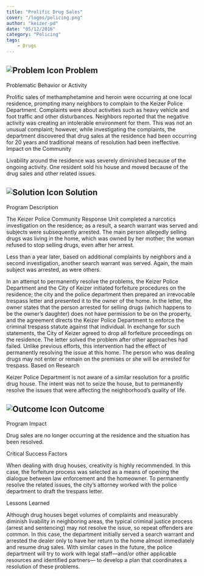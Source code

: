 ```yaml
---
title: "Prolific Drug Sales"
cover: "/logos/policing.png"
author: "keizer-pd"
date: "05/12/2016"
category: "Policing"
tags:
    - Drugs
---
```


## ![Problem Icon](https://github.com/google/material-design-icons/raw/master/alert/1x_web/ic_error_outline_black_48dp.png "Problem") Problem

Problematic Behavior or Activity

Prolific sales of methamphetamine and heroin were occurring at one local residence, prompting many neighbors to complain to the Keizer Police Department. Complaints were about activities such as heavy vehicle and foot traffic and other disturbances. Neighbors reported that the negative activity was creating an intolerable environment for them. This was not an unusual complaint; however, while investigating the complaints, the department discovered that drug sales at the residence had been occurring for 20 years and traditional means of resolution had been ineffective.
Impact on the Community

Livability around the residence was severely diminished because of the ongoing activity. One resident sold his house and moved because of the drug sales and other related issues.

## ![Solution Icon](https://github.com/google/material-design-icons/raw/master/action/1x_web/ic_lightbulb_outline_black_48dp.png "Solution") Solution

Program Description

The Keizer Police Community Response Unit completed a narcotics investigation on the residence; as a result, a search warrant was served and subjects were subsequently arrested. The main person allegedly selling drugs was living in the home, which was owned by her mother; the woman refused to stop selling drugs, even after her arrest.

Less than a year later, based on additional complaints by neighbors and a second investigation, another search warrant was served. Again, the main subject was arrested, as were others.

In an attempt to permanently resolve the problems, the Keizer Police Department and the City of Keizer initiated forfeiture procedures on the residence; the city and the police department then prepared an irrevocable trespass letter and presented it to the owner of the home. In the letter, the owner states that the person arrested for selling drugs (which happens to be the owner’s daughter) does not have permission to be on the property, and the agreement directs the Keizer Police Department to enforce the criminal trespass statute against that individual. In exchange for such statements, the City of Keizer agreed to drop all forfeiture proceedings on the residence. The letter solved the problem after other approaches had failed. Unlike previous efforts, this intervention had the effect of permanently resolving the issue at this home. The person who was dealing drugs may not enter or remain on the premises or she will be arrested for trespass.
Based on Research

Keizer Police Department is not aware of a similar resolution for a prolific drug house. The intent was not to seize the house, but to permanently resolve the issues that were affecting the neighborhood’s quality of life. 

## ![Outcome Icon](https://github.com/google/material-design-icons/raw/master/action/1x_web/ic_view_list_black_48dp.png "Outcome") Outcome

Program Impact

Drug sales are no longer occurring at the residence and the situation has been resolved.

Critical Success Factors

When dealing with drug houses, creativity is highly recommended. In this case, the forfeiture process was selected as a means of opening the dialogue between law enforcement and the homeowner. To permanently resolve the related issues, the city’s attorney worked with the police department to draft the trespass letter.

Lessons Learned

Although drug houses beget volumes of complaints and measurably diminish livability in neighboring areas, the typical criminal justice process (arrest and sentencing) may not resolve the issue, so repeat offenders are common. In this case, the department initially served a search warrant and arrested the dealer only to have her return to the home almost immediately and resume drug sales. With similar cases in the future, the police department will try to work with legal staff—and/or other applicable resources and identified partners— to develop a plan that coordinates a resolution of these problems.

